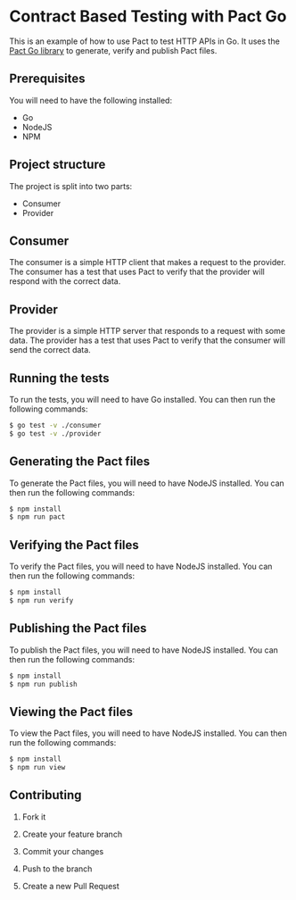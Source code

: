 # Contract Based Testing with Pact Go

This is an example of how to use Pact to test HTTP APIs in Go. It uses the [Pact Go library](https://github.com/pact-foundation/pact-go) to generate, verify and publish Pact files.

## Prerequisites

You will need to have the following installed:

* Go
* NodeJS
* NPM

## Project structure

The project is split into two parts:

* Consumer
* Provider

## Consumer

The consumer is a simple HTTP client that makes a request to the provider. The consumer has a test that uses Pact to verify that the provider will respond with the correct data.

## Provider

The provider is a simple HTTP server that responds to a request with some data. The provider has a test that uses Pact to verify that the consumer will send the correct data.

## Running the tests

To run the tests, you will need to have Go installed. You can then run the following commands:

```bash
$ go test -v ./consumer
$ go test -v ./provider
```

## Generating the Pact files

To generate the Pact files, you will need to have NodeJS installed. You can then run the following commands:

```bash
$ npm install
$ npm run pact
```

## Verifying the Pact files

To verify the Pact files, you will need to have NodeJS installed. You can then run the following commands:

```bash
$ npm install
$ npm run verify
```

## Publishing the Pact files

To publish the Pact files, you will need to have NodeJS installed. You can then run the following commands:

```bash
$ npm install
$ npm run publish
```

## Viewing the Pact files

To view the Pact files, you will need to have NodeJS installed. You can then run the following commands:

```bash
$ npm install
$ npm run view
```

## Contributing

1. Fork it

2. Create your feature branch

3. Commit your changes

4. Push to the branch 

5. Create a new Pull Request
